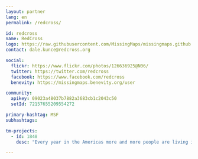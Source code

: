 ```yaml
---
layout: partner
lang: en
permalink: /redcross/

id: redcross
name: RedCross
logo: https://raw.githubusercontent.com/MissingMaps/missingmaps.github.io/publish/app/assets/graphics/content/logos/arc_logo.png
contact: dale.kunce@redcross.org

social:
  flickr: https://www.flickr.com/photos/126636925@N06/
  twitter: https://twitter.com/redcross
  facebook: https://www.facebook.com/redcross
  benevity: https://missingmaps.benevity.org/user

community:
  apikey: 09023a48037b7882a3683cb1c2043c50
  setId: 72157655209554272

primary-hashtag: MSF
subhashtags:

tm-projects:
  - id: 1848
    desc: "Every year in the Americas more and more people are living in conditions of vulnerability to natural hazards and climate change. To help reduce disaster risk and enhance community resilience in the region, the American Red Cross is working with Red Cross partners in the Bahamas, Belize, Colombia, Costa Rica, Ecuador, El Salvador, Guyana, Honduras, Jamaica, Nicaragua, Panama and Peru to address local hazards and vulnerabilities in dozens of disaster-prone communities."

---
```

